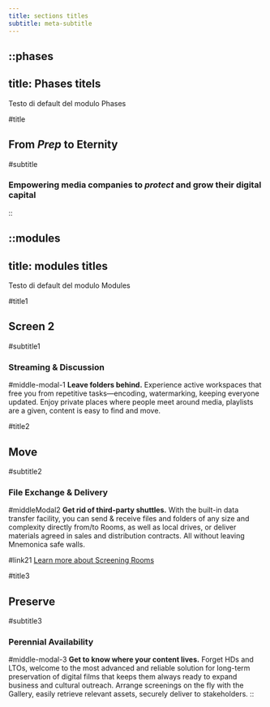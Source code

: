 ```yaml
---
title: sections titles
subtitle: meta-subtitle
---
```


::phases
---
title: Phases titels
---
Testo di default del modulo Phases

#title
## From *Prep* to **Eternity**

#subtitle
### **Empowering media companies** to *protect* and grow their digital capital
::

::modules
---
title: modules titles
---
Testo di default del modulo Modules

#title1
## Screen 2

#subtitle1
### Streaming & Discussion

#middle-modal-1
**Leave folders behind.**
Experience active workspaces that free you from repetitive tasks—encoding, watermarking, keeping everyone updated. Enjoy private places where people meet around media, playlists are a given, content is easy to find and move.

#title2
## Move

#subtitle2
### File Exchange & Delivery

#middleModal2
**Get rid of third-party shuttles.**
With the built-in data transfer facility, you can send & receive files and folders of any size and complexity directly from/to Rooms, as well as local drives, or deliver materials agreed in sales and distribution contracts. All without leaving Mnemonica safe walls.

#link21
[Learn more about Screening Rooms](/OLD/provadata2)

#title3
## Preserve

#subtitle3
### Perennial Availability

#middle-modal-3
**Get to know where your content lives.**
Forget HDs and LTOs, welcome to the most advanced and reliable solution for long-term preservation of digital films that keeps them always ready to expand business and cultural outreach. Arrange screenings on the fly with the Gallery, easily retrieve relevant assets, securely deliver to stakeholders.
::
